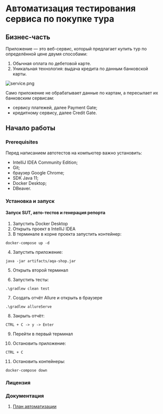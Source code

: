 # Автоматизация тестирования сервиса по покупке тура

## Бизнес-часть
Приложение — это веб-сервис, который предлагает купить тур по определённой цене двумя способами:

1. Обычная оплата по дебетовой карте.
2. Уникальная технология: выдача кредита по данным банковской карты.

![service.png](..%2F..%2FDesktop%2Fservice.png)

Само приложение не обрабатывает данные по картам, а пересылает их банковским сервисам:

* сервису платежей, далее Payment Gate;
* кредитному сервису, далее Credit Gate.

## Начало работы
### Prerequisites

Перед написанием автотестов на компьютер важно установить:
* IntelliJ IDEA Community Edition;
* Git;
* браузер Google Chrome;
* SDK Java 11;
* Docker Desktop;
* DBeaver.

### Установка и запуск

#### Запуск SUT, авто-тестов и генерация репорта

1. Запустить Docker Desktop
2. Открыть проект в IntelliJ IDEA
3. В терминале в корне проекта запустить контейнер:

`docker-compose up -d`

4. Запустить приложение:

`java -jar artifacts/aqa-shop.jar`

5. Открыть второй терминал

6. Запустить тесты:

`.\gradlew clean test`

7. Создать отчёт Allure и открыть в браузере

`.\gradlew allureServe`

8. Закрыть отчёт:

`CTRL + C -> y -> Enter`

9. Перейти в первый терминал

10. Остановить приложение:

`CTRL + C`

11. Остановить контейнеры:

`docker-compose down`

### Лицензия

### Документация
1. [План автоматизации](https://github.com/yulialener/CourseWork/blob/2d8a5e4a361471084de476389a528800af11ff7e/docs/Plan.md)

